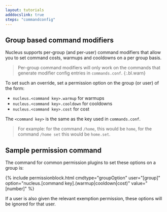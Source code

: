 ```yaml
---
layout: tutorials
adddocslink: true
steps: "commandconfig"
---
```


## Group based command modifiers

Nucleus supports per-group (and per-user) command modifiers that allow you to set command costs, warmups and cooldowns on a per group basis.

> Per-group command modifiers will only work on the commands that generate modifier config entries in `commands.conf`.
{:.bl.warn}

To set such an override, set a permission option on the group (or user) of the form:

* `nucleus.<command key>.warmup` for warmups 
* `nucleus.<command key>.cooldown` for cooldowns
* `nucleus.<command key>.cost` for cost

The `<command key>` is the same as the key used in `commands.conf`. 

> For example: for the command `/home`, this would be `home`, for the command `/home set` this would be `home.set`.

## Sample permission command

The command for common permission plugins to set these options on a group is:

{% include permissionblock.html cmdtype="groupOption" user="[group]" option="nucleus.[command key].(warmup|cooldown|cost)" value="[number]" %}

If a user is also given the relevant exemption permission, these options will be ignored for that user. 